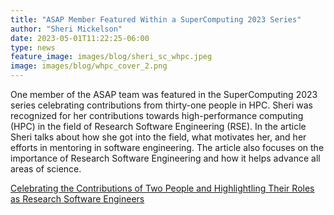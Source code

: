 ```yaml
---
title: "ASAP Member Featured Within a SuperComputing 2023 Series"
author: "Sheri Mickelson"
date: 2023-05-01T11:22:25-06:00
type: news
feature_image: images/blog/sheri_sc_whpc.jpeg
image: images/blog/whpc_cover_2.png
---
```


One member of the ASAP team was featured in the SuperComputing 2023 series celebrating contributions from thirty-one people in HPC. Sheri was recognized for her contributions towards high-performance computing (HPC) in the field of Research Software Engineering (RSE). In the article Sheri talks about how she got into the field, what motivates her, and her efforts in mentoring in software engineering. The article also focuses on the importance of Research Software Engineering and how it helps advance all areas of science.
 
[Celebrating the Contributions of Two People and Highlightling Their Roles as Research Software Engineers](https://sc23.supercomputing.org/2023/03/celebrate-two-women-highlighting-their-roles-as-research-software-engineers/)

